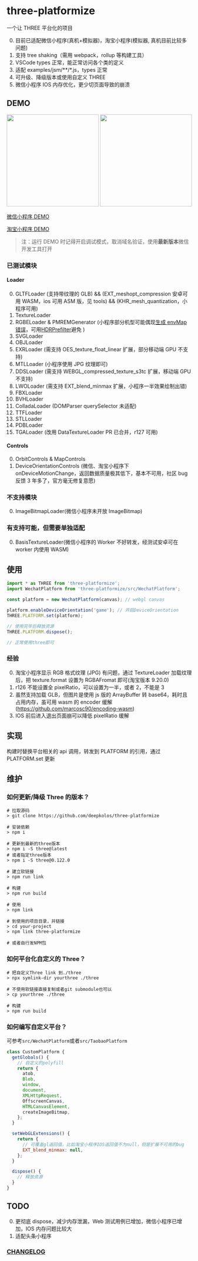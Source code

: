 # three-platformize

一个让 THREE 平台化的项目

0. 目前已适配微信小程序(真机+模拟器)，淘宝小程序(模拟器, 真机目前比较多问题)
1. 支持 tree shaking（需用 webpack，rollup 等构建工具）
2. VSCode types 正常，能正常访问各个类的定义
3. 适配 examples/jsm/\*\*/\*.js，types 正常
4. 可升级、降级版本或使用自定义 THREE
5. 微信小程序 IOS 内存优化，更少切页面导致的崩溃

## DEMO

<div>
  <img src="https://raw.githubusercontent.com/deepkolos/three-platformize-demo-wechat/master/demo.gif" width="250" alt="" style="display:inline-block;"/>
  <img src="https://raw.githubusercontent.com/deepkolos/three-platformize-demo-taobao/master/demo.gif" width="250" alt="" style="display:inline-block;"/>
</div>

[微信小程序 DEMO](https://github.com/deepkolos/three-platformize-demo-wechat)

[淘宝小程序 DEMO](https://github.com/deepkolos/three-platformize-demo-taobao)

> 注：运行 DEMO 时记得开启调试模式，取消域名验证，使用**最新版本**微信开发工具打开

### 已测试模块

#### Loader

0. GLTFLoader (支持带纹理的 GLB) && (EXT_meshopt_compression 安卓可用 WASM，ios 可用 ASM 版，见 tools) && (KHR_mesh_quantization，小程序可用)
1. TextureLoader
2. RGBELoader & PMREMGenerator (小程序部分机型可能偶现[生成 envMap 错误](https://juejin.cn/post/6922829073920032775)，可用[HDRPrefilter](https://github.com/deepkolos/hdr-prefilter-texture)避免 )
3. SVGLoader
4. OBJLoader
5. EXRLoader (需支持 OES_texture_float_linear 扩展，部分移动端 GPU 不支持)
6. MTLLoader (小程序使用 JPG 纹理即可)
7. DDSLoader (需支持 WEBGL_compressed_texture_s3tc 扩展，移动端 GPU 不支持)
8. LWOLoader (需支持 EXT_blend_minmax 扩展，小程序一半效果绘制出错)
9. FBXLoader
10. BVHLoader
11. ColladaLoader (DOMParser querySelector 未适配)
12. TTFLoader
13. STLLoader
14. PDBLoader
15. TGALoader (改用 DataTextureLoader PR 已合并，r127 可用)

#### Controls

0. OrbitControls & MapControls
1. DeviceOrientationControls (微信、淘宝小程序下 onDeviceMotionChange，返回数据质量极其低下，基本不可用，社区 bug 反馈 3 年多了，官方毫无修复意愿)

### 不支持模块

0. ImageBitmapLoader(微信小程序未开放 ImageBitmap)

### 有支持可能，但需要单独适配

0. BasisTextureLoader(微信小程序的 Worker 不好转发，经测试安卓可在 worker 内使用 WASM)

## 使用

```js
import * as THREE from 'three-platformize';
import WechatPlatform from 'three-platformize/src/WechatPlatform';

const platform = new WechatPlatform(canvas); // webgl canvas

platform.enableDeviceOrientation('game'); // 开启DeviceOrientation
THREE.PLATFORM.set(platform);

// 使用完毕后释放资源
THREE.PLATFORM.dispose();

// 正常使用three即可
```

### 经验

0. 淘宝小程序显示 RGB 格式纹理 (JPG) 有问题，通过 TextureLoader 加载纹理后，把 texture.format 设置为 RGBAFromat 即可(淘宝版本 9.20.0)
1. r126 不能设置全 pixelRatio，可以设置为一半，或者 2，不能是 3
2. 虽然支持加载 GLB，但图片是使用 js 版的 ArrayBuffer 转 base64，耗时且占用内存，虽可用 wasm 的 encoder 缓解 (https://github.com/marcosc90/encoding-wasm)
3. IOS 前后进入退出页面崩可以降低 pixelRatio 缓解

## 实现

构建时替换平台相关的 api 调用，转发到 PLATFORM 的引用，通过 PLATFORM.set 更新

## 维护

### 如何更新/降级 Three 的版本？

```shell
# 拉取源码
> git clone https://github.com/deepkolos/three-platformize

# 安装依赖
> npm i

# 更新到最新的three版本
> npm i -S three@latest
# 或者指定three版本
> npm i -S three@0.122.0

# 建立软链接
> npm run link

# 构建
> npm run build

# 使用
> npm link

# 到使用的项目目录，并链接
> cd your-project
> npm link three-platformize

# 或者自行发NPM包
```

### 如何平台化自定义的 Three？

```shell
# 把自定义Three link 到./three
> npx symlink-dir yourthree ./three

# 不使用软链接直接复制或者git submodule也可以
> cp yourthree ./three

# 构建
> npm run build
```

### 如何编写自定义平台？

可参考`src/WechatPlatform`或者`src/TaobaoPlatform`

```js
class CustomPlatform {
  getGlobals() {
    // 自定义的polyfill
    return {
      atob,
      Blob,
      window,
      document,
      XMLHttpRequest,
      OffscreenCanvas,
      HTMLCanvasElement,
      createImageBitmap,
    };
  }

  setWebGLExtensions() {
    return {
      // 可覆盖gl返回值，比如淘宝小程序IOS返回值不为null，但是扩展不可用的bug
      EXT_blend_minmax: null,
    };
  }

  dispose() {
    // 释放资源
  }
}
```

## TODO

0. 更彻底 dispose，减少内存泄漏，Web 测试用例已增加，微信小程序已增加，IOS 内存问题比较大
1. 适配头条小程序

### [CHANGELOG](https://github.com/deepkolos/three-platformize/blob/master/CHANGELOG.md)
